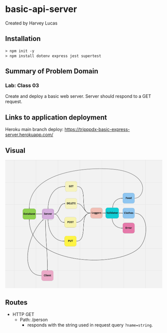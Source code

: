 # basic-api-server

Created by Harvey Lucas

## Installation

```plaintext
> npm init -y
> npm install dotenv express jest supertest
```

## Summary of Problem Domain

### Lab: Class 03

Create and deploy a basic web server. Server should respond to a GET request.

## Links to application deployment

Heroku main branch deploy: https://tripppdx-basic-express-server.herokuapp.com/

## Visual

![WRRC](./public/basic-api-server.png)

## Routes

- HTTP GET
  - Path: /person
    - responds with the string used in request query `?name=string`.
